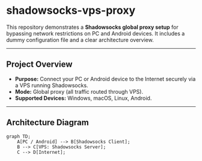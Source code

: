 # shadowsocks-vps-proxy

This repository demonstrates a **Shadowsocks global proxy setup** for bypassing network restrictions on PC and Android devices. It includes a dummy configuration file and a clear architecture overview.

---

## Project Overview

- **Purpose:** Connect your PC or Android device to the Internet securely via a VPS running Shadowsocks.
- **Mode:** Global proxy (all traffic routed through VPS).
- **Supported Devices:** Windows, macOS, Linux, Android.

---

## Architecture Diagram

```mermaid
graph TD;
    A[PC / Android] --> B[Shadowsocks Client];
    B --> C[VPS: Shadowsocks Server];
    C --> D[Internet];
